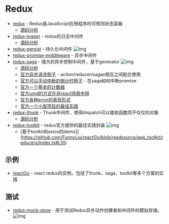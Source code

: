# Redux

- [redux](https://www.npmjs.com/package/redux) - Redux是JavaScript应用程序的可预测状态容器
    - [源码分析](https://github.com/FunnyLiu/redux/tree/readsource)
- [redux-logger](https://www.npmjs.com/package/redux-logger) - redux的日志中间件
    - [源码分析](https://github.com/FunnyLiu/redux-logger/tree/readsource)
- [redux-persist](https://github.com/rt2zz/redux-persist) - 持久化中间件 ![img](https://img.shields.io/github/stars/rt2zz/redux-persist)
- [redux-promise-middleware](https://www.npmjs.com/package/redux-promise-middleware) - 异步中间件
- [redux-saga](https://github.com/redux-saga/redux-saga/) - 强大的异步控制中间件，基于generator ![img](https://img.shields.io/github/stars/redux-saga/redux-saga/)
    - [源码分析](https://github.com/FunnyLiu/redux-saga/tree/readsource)
    - [官方异步请求例子](https://github.com/FunnyLiu/redux-saga/blob/readsource/examples/async/README.md#%E8%A7%A3%E8%AF%BB) - aciton/reducer/sagas相互之间配合使用
    - [官方可以手动中断的倒计时例子](https://github.com/FunnyLiu/redux-saga/blob/readsource/examples/cancellable-counter/README.md#%E8%A7%A3%E8%AF%BB) - 在saga如何中断promise
    - [官方一个基本的计数器](https://github.com/FunnyLiu/redux-saga/blob/readsource/examples/counter/README.md#%E8%A7%A3%E8%AF%BB)
    - [官方umd的方式在非react场景中用](https://github.com/FunnyLiu/redux-saga/blob/readsource/examples/counter-vanilla/README.md#%E8%A7%A3%E8%AF%BB)
    - [官方各种error的表现形式](https://github.com/FunnyLiu/redux-saga/blob/readsource/examples/error-demo/README.md#%E8%A7%A3%E8%AF%BB)
    - [官方一个小型项目的最佳实践](https://github.com/FunnyLiu/redux-saga/blob/readsource/examples/real-world/README.md#%E8%A7%A3%E8%AF%BB)
- [redux-thunk](https://www.npmjs.com/package/redux-thunk) - Thunk中间件，使得dispatch可以接收函数而不仅仅的对象
    - [源码分析](https://github.com/FunnyLiu/redux-thunk/tree/readsource)
- [redux-toolkit](https://github.com/reduxjs/redux-toolkit) - redux官方提供的最佳实践封装 ![img](https://img.shields.io/github/stars/reduxjs/redux-toolkit)
    - [基于toolkit和axios的demo]](https://github.com/FunnyLiu/reactGo/blob/readsource/app_toolkit/reducers/index.ts#L10)


## 示例

- [reactGo](https://github.com/reactGo/reactGo) - react redux的实例，包括了thunk、saga、toolkit等多个方案的实践
    
    


## 测试

- [redux-mock-store](https://github.com/reduxjs/redux-mock-store#readme) - 用于测试Redux异步动作创建者和中间件的模拟存储。 ![img](https://img.shields.io/github/stars/reduxjs/redux-mock-store#readme)